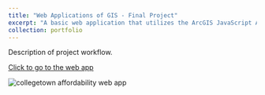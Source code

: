 ```yaml
---
title: "Web Applications of GIS - Final Project"
excerpt: "A basic web application that utilizes the ArcGIS JavaScript API <br> <a href="https://klmoy.github.io/portfolio/ges675_finalproj/"><img src='/portfolio/images/ges675_finalproj_screenshot.JPG'></a>"
collection: portfolio
---
```


Description of project workflow.


<a href='/ges675_finalproj/index.html' target='blank'>Click to go to the web app</a>



![collegetown affordability web app](/images/ges675_finalproj_screenshot2.JPG "collegetown affordability web app")
